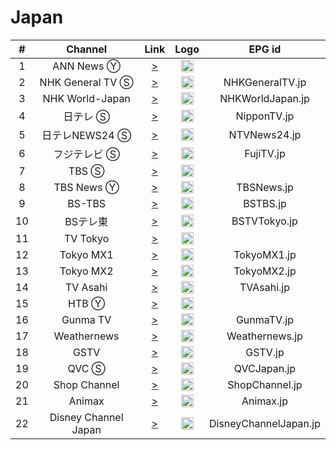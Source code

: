 <h1>Japan</h1>

| #   | Channel        | Link  | Logo | EPG id |
|:---:|:--------------:|:-----:|:----:|:------:|
| 1   | ANN News Ⓨ     | [>](https://www.youtube.com/user/ANNnewsCH/live) | <img height="20" src="https://i.imgur.com/9IVsFXz.png"/> |
| 2   | NHK General TV Ⓢ | [>](https://nhk3.mov3.co/hls/nhk.m3u8) | <img height="20" src="https://i.imgur.com/ns0PHbl.png"/> | NHKGeneralTV.jp |
| 3   | NHK World-Japan | [>](https://nhkwlive-ojp.akamaized.net/hls/live/2003459/nhkwlive-ojp-en/index_4M.m3u8) | <img height="20" src="https://i.imgur.com/TDCuUDs.png"/> | NHKWorldJapan.jp |
| 4   | 日テレ Ⓢ     | [>](https://ntv3.mov3.co/hls/ntv.m3u8) | <img height="20" src="https://i.imgur.com/IGu52nM.png"/> | NipponTV.jp |
| 5   | 日テレNEWS24 Ⓢ     | [>](https://n24-cdn-live.ntv.co.jp/ch01/index.m3u8) | <img height="20" src="https://i.imgur.com/tVNZ0BU.png"/> | NTVNews24.jp |
| 6   | フジテレビ Ⓢ     | [>](https://fujitv3.mov3.co/hls/fujitv.m3u8) | <img height="20" src="https://i.imgur.com/CjoqJXh.png"/> | FujiTV.jp |
| 7   | TBS Ⓢ     | [>](https://tbs2.mov3.co/hls/tbs.m3u8) | <img height="20" src="https://i.imgur.com/SzWJscr.png"/> |
| 8   | TBS News Ⓨ     | [>](https://www.youtube.com/c/tbsnews/live) | <img height="20" src="https://i.imgur.com/hk0oZab.png"/> | TBSNews.jp |
| 9   | BS-TBS         | [>](http://cdnv148.cloudrsst.com:1935/jptv/bstbs_720/playlist.m3u8) | <img height="20" src="https://i.imgur.com/g1pTQIm.png"/> | BSTBS.jp |
| 10  | BSテレ東        | [>](http://cdnv148.cloudrsst.com:1935/jptv/bsjapan_720/playlist.m3u8) | <img height="20" src="https://i.imgur.com/yJfA6ak.png"/> | BSTVTokyo.jp |
| 11  | TV Tokyo     | [>](https://bcsecurelivehls-i.akamaihd.net/hls/live/265320/5043843989001/140130JTDX/index.m3u8) | <img height="20" src="https://i.imgur.com/BMXZjA1.png"/> |
| 12  | Tokyo MX1    | [>](https://movie.mcas.jp/mcas/mx1_2/master.m3u8) | <img height="20" src="https://i.imgur.com/ghRFrKj.png"/> | TokyoMX1.jp |
| 13  | Tokyo MX2    | [>](https://movie.mcas.jp/mcas/mx2_2/master.m3u8) | <img height="20" src="https://i.imgur.com/ghRFrKj.png"/> | TokyoMX2.jp |
| 14  | TV Asahi     | [>](http://redlabmcdn.s.llnwi.net/nv02/ryowa4hd/index.m3u8) | <img height="20" src="https://i.imgur.com/rls8NVc.png"/> | TVAsahi.jp |
| 15  | HTB Ⓨ          | [>](https://www.youtube.com/c/htbnews/live) | <img height="20" src="https://i.imgur.com/A0Wj0Ys.png"/> |
| 16  | Gunma TV    | [>](https://movie.mcas.jp/switcher/smil:mcas8.smil/master.m3u8) | <img height="20" src="https://i.imgur.com/Fik3Nm9.png"/> | GunmaTV.jp |
| 17  | Weathernews     | [>](http://movie.mcas.jp/mcas/wn1_2/master.m3u8) | <img height="20" src="https://i.imgur.com/7YLRtla.png"/> | Weathernews.jp |
| 18  | GSTV            | [>](https://gemstv.wide-stream.net/gemstv01/smil:gemstv01.smil/chunklist.m3u8) | <img height="20" src="https://i.imgur.com/0wds9n8.png"/> | GSTV.jp |
| 19  | QVC Ⓢ          | [>](http://cdn-live1.qvc.jp/iPhone/800/800.m3u8) | <img height="20" src="https://i.imgur.com/B74hZKd.png"/> | QVCJapan.jp |
| 20  | Shop Channel    | [>](http://stream1.shopch.jp/HLS/out1/prog_index.m3u8) | <img height="20" src="https://i.imgur.com/rkdKa5a.png"/> | ShopChannel.jp |
| 21  | Animax   | [>](http://redlabmcdn.s.llnwi.net/nv02/bs14hd/index.m3u8) | <img height="20" src="https://upload.wikimedia.org/wikipedia/commons/thumb/1/1d/Animax.svg/250px-Animax.svg.png"/> | Animax.jp |
| 22  | Disney Channel Japan    | [>](http://redlabmcdn.s.llnwi.net/nv02/bs13hd/index.m3u8) | <img height="20" src="https://upload.wikimedia.org/wikipedia/commons/thumb/d/d2/2019_Disney_Channel_logo.svg/220px-2019_Disney_Channel_logo.svg.png"/> | DisneyChannelJapan.jp |
